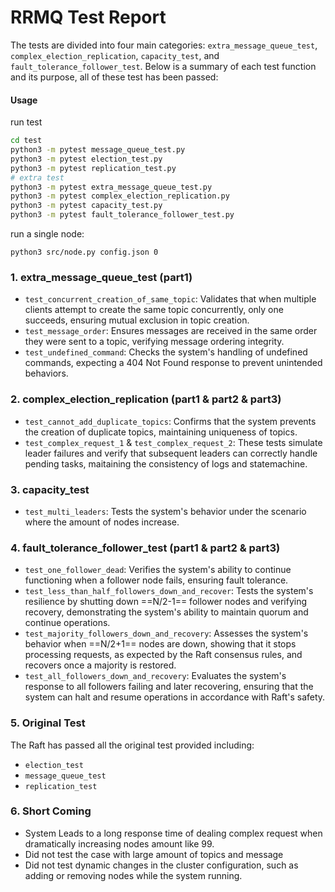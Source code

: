 # RRMQ Test Report

 The tests are divided into four main categories: `extra_message_queue_test`, `complex_election_replication`, `capacity_test`, and `fault_tolerance_follower_test`. Below is a summary of each test function and its purpose, all of these test has been passed: 



#### Usage

run test

```bash
cd test 
python3 -m pytest message_queue_test.py 
python3 -m pytest election_test.py
python3 -m pytest replication_test.py
# extra test
python3 -m pytest extra_message_queue_test.py
python3 -m pytest complex_election_replication.py
python3 -m pytest capacity_test.py
python3 -m pytest fault_tolerance_follower_test.py
```

run a single node:
```
python3 src/node.py config.json 0
```

### 1. extra_message_queue_test (part1)

- `test_concurrent_creation_of_same_topic`: Validates that when multiple clients attempt to create the same topic concurrently, only one succeeds, ensuring mutual exclusion in topic creation.
- `test_message_order`: Ensures messages are received in the same order they were sent to a topic, verifying message ordering integrity.
- `test_undefined_command`: Checks the system's handling of undefined commands, expecting a 404 Not Found response to prevent unintended behaviors.

### 2. complex_election_replication (part1 & part2 & part3)

- `test_cannot_add_duplicate_topics`: Confirms that the system prevents the creation of duplicate topics, maintaining uniqueness of topics.
- `test_complex_request_1` & `test_complex_request_2`: These tests simulate leader failures and verify that subsequent leaders can correctly handle pending tasks, maitaining the consistency of logs and statemachine.

### 3. capacity_test

- `test_multi_leaders`: Tests the system's behavior under the scenario where the amount of nodes increase.

### 4. fault_tolerance_follower_test (part1 & part2 & part3)

- `test_one_follower_dead`: Verifies the system's ability to continue functioning when a follower node fails, ensuring fault tolerance.
- `test_less_than_half_followers_down_and_recover`: Tests the system's resilience by shutting down ==N/2-1== follower nodes and verifying recovery, demonstrating the system's ability to maintain quorum and continue operations.
- `test_majority_followers_down_and_recovery`: Assesses the system's behavior when ==N/2+1== nodes are down, showing that it stops processing requests, as expected by the Raft consensus rules, and recovers once a majority is restored.
- `test_all_followers_down_and_recovery`: Evaluates the system's response to all followers failing and later recovering, ensuring that the system can halt and resume operations in accordance with Raft's safety.

### 5. Original Test

The Raft has passed all the original test provided including:

- `election_test`
- `message_queue_test`
- `replication_test`

### 6. Short Coming

- System Leads to a long response time of dealing complex request when dramatically increasing nodes amount like 99.
- Did not test the case with large amount of topics and message
- Did not test dynamic changes in the cluster configuration, such as adding or removing nodes while the system running.
